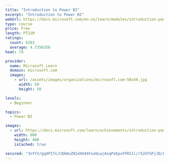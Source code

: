 ```yaml
---
title: "Introduction to Power BI"
excerpt: "Introduction to Power BI"
webUrl: https://docs.microsoft.com/en-us/learn/modules/introduction-power-bi/
type: course
price: Free
length: PT31M
ratings:
  count: 6283
  average: 4.7356358
heat: 74

provider:
  name: Microsoft Learn
  domain: microsoft.com
  images:
    - url: /assets/images/organizations/microsoft.com-50x50.jpg
      width: 50
      height: 50

levels:
  - Beginner

topics:
  - Power BI

images:
  - url: https://docs.microsoft.com/learn/achievements/introduction-power-bi-social.png
    width: 800
    height: 400
    isCached: true

secured: "3nYtV/gq4PITn/CQkWuZNIeHX44FxobLwjAxqPoEpuYFRS1l/r52UfGPjJD/Lw6cY/T4h2z8Mb11TEUrzKl4EN4E1TYYLR+8N/h2s/S1bEFCNxcKaFiw8jB5lH1+jbkwvMkIPBF3DieP0cgiR0rajw//7XjpZOmGmeS7nhpC3LFCRpAuuElCTB8k2911E07jYMBQ/sThBeM5fH4O9JkuIqRVj4/JxovCxlQZVBEnr4l8GjUeZq14hdDYpxxfxt2sdLrIDNqCPCA3YL8QK+9+sulRxRwLaTtYAKlHwZ71ypSPlPV+HE6heN/Rz8mHroGzD8TtliLw46jo5+XtUDrIoNhaz5uHFZmoeuhHS1uxV0omRaTJIgDVEbVA2mtY/6tWBOHd+clfVH8Zn77h2Ib5BfeQqTbMhzr+z9bxq3Y5cGY=;exfw1nxfxaeUWUUk7tA2SQ=="
---
```


